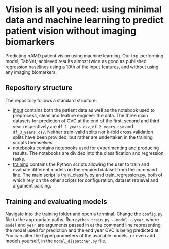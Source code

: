 # Vision is all you need: using minimal data and machine learning to predict patient vision without imaging biomarkers
Predicting nAMD patient vision using machine learning. Our top-performing model, TabNet, achieved results almost twice as good as published regression baselines using a 10th of the input features, and without using any imaging biomarkers.

## Repository structure
The repository follows a standard structure:
* [input](https://github.com/charlieoneill11/predicting_vision_paper/tree/main/input) contains both the patient data as well as the notebook used to preprocess, clean and feature engineer the data. The three main datasets for prediction of OVC at the end of the first, second and third year respectively are `df_1_years.csv`, `df_2_years.csv` and `df_3_years.csv`. Neither train-valid splits nor k-fold cross validation splits have been provided, but rather are undertaken in the training scripts themselves.
* [notebooks](https://github.com/charlieoneill11/diabeticretinopathy/tree/main/notebooks) contains notebooks used for experimenting and producing results. The notebooks are divided into the classification and regression tasks.
* [training](https://github.com/charlieoneill11/predicting_vision_paper/tree/main/training) contains the Python scripts allowing the user to train and evaluate different models on the required dataset from the command line. The main script is [train_classify.py](https://github.com/charlieoneill11/predicting_vision_paper/blob/main/training/train_classify.py) and [train_regression.py](https://github.com/charlieoneill11/predicting_vision_paper/blob/main/training/train_regression.py), both of which rely on the other scripts for configuration, dataset retrieval and argument parsing.

## Training and evaluating models
Navigate into the [training](https://github.com/charlieoneill11/predicting_vision_paper/tree/main/training) folder and open a terminal. Change the [`config.py`](https://github.com/charlieoneill11/predicting_vision_paper/blob/main/training/config.py) file to the appropriate paths. Run `python train.py --model --year`, where `model` and `year` are arguments passed in at the command line representing the model used for prediction and the end year OVC is being predicted at. You can alter the hyperparameters of the available models, or even add models yourself, in the [`model_dispatcher.py`](https://github.com/charlieoneill11/predicting_vision_paper/blob/main/training/model_dispatcher.py) file.

